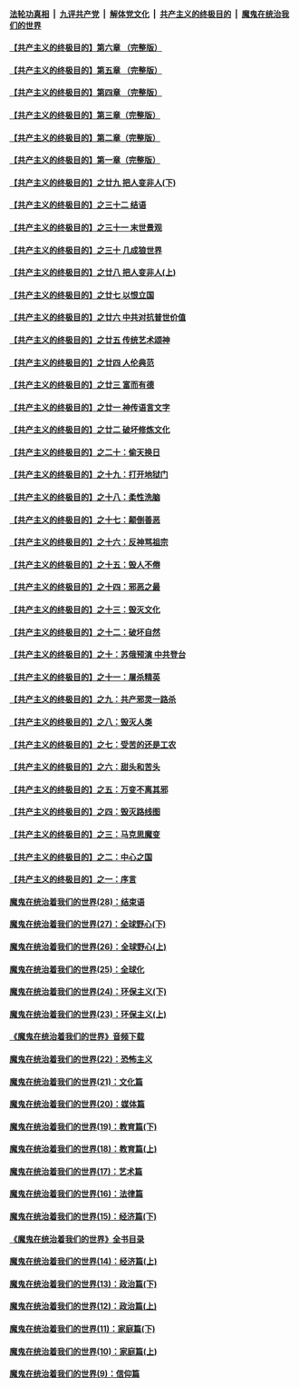 ####  [法轮功真相](../../../../basic/blob/master/README.md?t=07071731) &nbsp;|&nbsp; [九评共产党](../../../../9ping.md/blob/master/README.md?t=07071731) &nbsp;|&nbsp; [解体党文化](../../../../jtdwh.md/blob/master/README.md?t=07071731)  &nbsp;|&nbsp; [共产主义的终极目的](../../../../gczydzjmd.md/blob/master/README.md?t=07071731) &nbsp;|&nbsp; [魔鬼在统治我们的世界](../../../../mgztzwmdsj.md/blob/master/README.md?t=07071731) 

#### [【共产主义的终极目的】第六章 （完整版）](../pages/nsc422/n11428913.md?t=07071731) 

#### [【共产主义的终极目的】第五章 （完整版）](../pages/nsc422/n11428912.md?t=07071731) 

#### [【共产主义的终极目的】第四章 （完整版）](../pages/nsc422/n11428907.md?t=07071731) 

#### [【共产主义的终极目的】第三章（完整版）](../pages/nsc422/n11428848.md?t=07071731) 

#### [【共产主义的终极目的】第二章（完整版）](../pages/nsc422/n11428831.md?t=07071731) 

#### [【共产主义的终极目的】第一章（完整版）](../pages/nsc422/n11417651.md?t=07071731) 

#### [【共产主义的终极目的】之廿九 把人变非人(下)](../pages/nsc422/n11344140.md?t=07071731) 

#### [【共产主义的终极目的】之三十二 结语](../pages/nsc422/n11360535.md?t=07071731) 

#### [【共产主义的终极目的】之三十一 末世景观](../pages/nsc422/n11351129.md?t=07071731) 

#### [【共产主义的终极目的】之三十 几成狼世界](../pages/nsc422/n11348280.md?t=07071731) 

#### [【共产主义的终极目的】之廿八 把人变非人(上)](../pages/nsc422/n11340492.md?t=07071731) 

#### [【共产主义的终极目的】之廿七 以恨立国](../pages/nsc422/n11336944.md?t=07071731) 

#### [【共产主义的终极目的】之廿六 中共对抗普世价值](../pages/nsc422/n11324785.md?t=07071731) 

#### [【共产主义的终极目的】之廿五 传统艺术颂神](../pages/nsc422/n11296396.md?t=07071731) 

#### [【共产主义的终极目的】之廿四 人伦典范](../pages/nsc422/n11296397.md?t=07071731) 

#### [【共产主义的终极目的】之廿三 富而有德](../pages/nsc422/n11283598.md?t=07071731) 

#### [【共产主义的终极目的】之廿一 神传语言文字](../pages/nsc422/n11263265.md?t=07071731) 

#### [【共产主义的终极目的】之廿二 破坏修炼文化](../pages/nsc422/n11245728.md?t=07071731) 

#### [【共产主义的终极目的】之二十：偷天换日](../pages/nsc422/n11238846.md?t=07071731) 

#### [【共产主义的终极目的】之十九：打开地狱门](../pages/nsc422/n11206376.md?t=07071731) 

#### [【共产主义的终极目的】之十八：柔性洗脑](../pages/nsc422/n11199994.md?t=07071731) 

#### [【共产主义的终极目的】之十七：颠倒善恶](../pages/nsc422/n11179782.md?t=07071731) 

#### [【共产主义的终极目的】之十六：反神骂祖宗](../pages/nsc422/n11166798.md?t=07071731) 

#### [【共产主义的终极目的】之十五：毁人不倦](../pages/nsc422/n11166792.md?t=07071731) 

#### [【共产主义的终极目的】之十四：邪恶之最](../pages/nsc422/n11150249.md?t=07071731) 

#### [【共产主义的终极目的】之十三：毁灭文化](../pages/nsc422/n11135227.md?t=07071731) 

#### [【共产主义的终极目的】之十二：破坏自然](../pages/nsc422/n11135214.md?t=07071731) 

#### [【共产主义的终极目的】之十：苏俄预演 中共登台](../pages/nsc422/n11118424.md?t=07071731) 

#### [【共产主义的终极目的】之十一：屠杀精英](../pages/nsc422/n11118442.md?t=07071731) 

#### [【共产主义的终极目的】之九：共产邪灵一路杀](../pages/nsc422/n11114139.md?t=07071731) 

#### [【共产主义的终极目的】之八：毁灭人类](../pages/nsc422/n11108503.md?t=07071731) 

#### [【共产主义的终极目的】之七：受苦的还是工农](../pages/nsc422/n11101809.md?t=07071731) 

#### [【共产主义的终极目的】之六：甜头和苦头](../pages/nsc422/n11096971.md?t=07071731) 

#### [【共产主义的终极目的】之五：万变不离其邪](../pages/nsc422/n11091285.md?t=07071731) 

#### [【共产主义的终极目的】之四：毁灭路线图](../pages/nsc422/n11086284.md?t=07071731) 

#### [【共产主义的终极目的】之三：马克思魔变](../pages/nsc422/n11061941.md?t=07071731) 

#### [【共产主义的终极目的】之二：中心之国](../pages/nsc422/n11047728.md?t=07071731) 

#### [【共产主义的终极目的】之一：序言](../pages/nsc422/n11086077.md?t=07071731) 

#### [魔鬼在统治着我们的世界(28)：结束语](../pages/nsc422/n10936246.md?t=07071731) 

#### [魔鬼在统治着我们的世界(27)：全球野心(下)](../pages/nsc422/n10928319.md?t=07071731) 

#### [魔鬼在统治着我们的世界(26)：全球野心(上)](../pages/nsc422/n10900318.md?t=07071731) 

#### [魔鬼在统治着我们的世界(25)：全球化](../pages/nsc422/n10788205.md?t=07071731) 

#### [魔鬼在统治着我们的世界(24)：环保主义(下)](../pages/nsc422/n10695307.md?t=07071731) 

#### [魔鬼在统治着我们的世界(23)：环保主义(上)](../pages/nsc422/n10688613.md?t=07071731) 

#### [《魔鬼在统治着我们的世界》音频下载](../pages/nsc422/n10635553.md?t=07071731) 

#### [魔鬼在统治着我们的世界(22)：恐怖主义](../pages/nsc422/n10614727.md?t=07071731) 

#### [魔鬼在统治着我们的世界(21)：文化篇](../pages/nsc422/n10597706.md?t=07071731) 

#### [魔鬼在统治着我们的世界(20)：媒体篇](../pages/nsc422/n10586579.md?t=07071731) 

#### [魔鬼在统治着我们的世界(19)：教育篇(下)](../pages/nsc422/n10564808.md?t=07071731) 

#### [魔鬼在统治着我们的世界(18)：教育篇(上)](../pages/nsc422/n10526970.md?t=07071731) 

#### [魔鬼在统治着我们的世界(17)：艺术篇](../pages/nsc422/n10499093.md?t=07071731) 

#### [魔鬼在统治着我们的世界(16)：法律篇](../pages/nsc422/n10485969.md?t=07071731) 

#### [魔鬼在统治着我们的世界(15)：经济篇(下)](../pages/nsc422/n10469975.md?t=07071731) 

#### [《魔鬼在统治着我们的世界》全书目录](../pages/nsc422/n10464261.md?t=07071731) 

#### [魔鬼在统治着我们的世界(14)：经济篇(上)](../pages/nsc422/n10457370.md?t=07071731) 

#### [魔鬼在统治着我们的世界(13)：政治篇(下)](../pages/nsc422/n10448270.md?t=07071731) 

#### [魔鬼在统治着我们的世界(12)：政治篇(上)](../pages/nsc422/n10444576.md?t=07071731) 

#### [魔鬼在统治着我们的世界(11)：家庭篇(下)](../pages/nsc422/n10440961.md?t=07071731) 

#### [魔鬼在统治着我们的世界(10)：家庭篇(上)](../pages/nsc422/n10435448.md?t=07071731) 

#### [魔鬼在统治着我们的世界(9)：信仰篇](../pages/nsc422/n10432159.md?t=07071731) 

